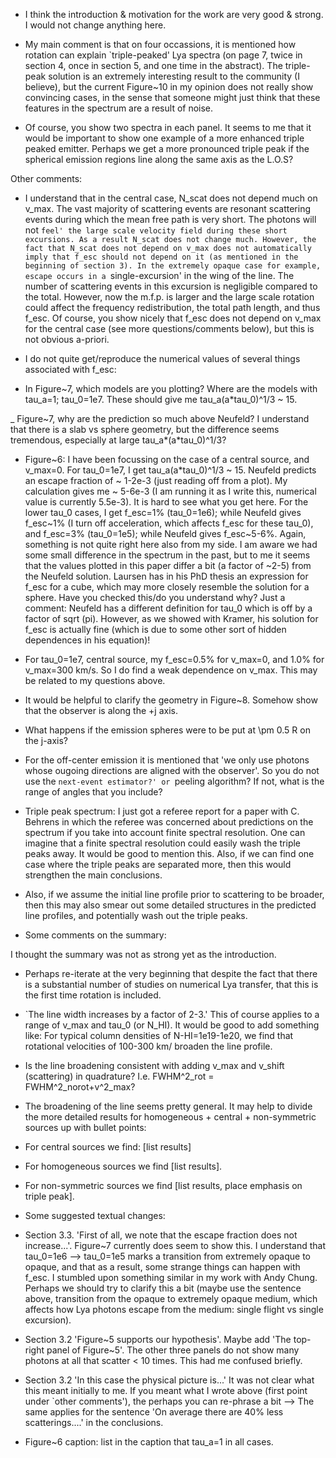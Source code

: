 
* I think the introduction & motivation for the work are very good &
  strong. I would not change anything here.  

* My main comment is that on four occassions, it is mentioned how
rotation can explain `triple-peaked' Lya spectra (on page 7, twice in
section 4, once in section 5, and one time in the abstract). The
triple-peak solution is an extremely interesting result to the
community (I believe), but the current Figure~10 in my opinion does
not really show convincing cases, in the sense that someone might just
think that these features in the spectrum are a result of noise. 

* Of course, you show two spectra in each panel. It seems to me that
  it would be important to show one example of a more enhanced triple
  peaked emitter. Perhaps we get a more pronounced triple peak if the
  spherical emission regions line along the same axis as the L.O.S? 

Other comments:

* I understand that in the central case, N_scat does not depend much
  on v_max.  The vast majority of scattering events are resonant
  scattering events during which the mean free path is very short. The
  photons will not `feel' the large scale velocity field during these
  short excursions. As a result N_scat does not change much. However,
  the fact that N_scat does not depend on v_max does not automatically
  imply that f_esc should not depend on it (as mentioned in the
  beginning of section 3). In the extremely opaque case for example,
  escape occurs in a `single-excursion' in the wing of the line. The
  number of scattering events in this excursion is negligible compared
  to the total. However, now the m.f.p. is larger and the large scale
  rotation could affect the frequency redistribution, the total path
  length, and thus f_esc. Of course, you show nicely that f_esc does
  not depend on v_max for the central case (see more
  questions/comments below), but this is not obvious a-priori. 

* I do not quite get/reproduce the numerical values of several things
  associated with f_esc:

- In Figure~7, which models are you plotting? Where are the models
  with tau_a=1; tau_0=1e7. These should give me tau_a(a*tau_0)^1/3 ~
  15.  

_ Figure~7, why are the prediction so much above Neufeld? I understand
that there is a slab vs sphere geometry, but the difference seems
tremendous, especially at large tau_a*(a*tau_0)^1/3? 

- Figure~6: I have been focussing on the case of a central source, and
  v_max=0. For tau_0=1e7, I get tau_a(a*tau_0)^1/3 ~ 15. Neufeld
  predicts an escape fraction of ~ 1-2e-3 (just reading off from a
  plot). My calculation gives me ~ 5-6e-3 (I am running it as I write
  this, numerical value is currently 5.5e-3). It is hard to see what
  you get here. For the lower tau_0 cases, I get f_esc=1% (tau_0=1e6);
  while Neufeld gives f_esc~1% (I turn off acceleration, which affects
  f_esc for these tau_0), and f_esc=3% (tau_0=1e5); while Neufeld
  gives f_esc~5-6%. Again, something is not quite right here also from
  my side. I am aware we had some small difference in the spectrum in
  the past, but to me it seems that the values plotted in this paper
  differ a bit (a factor of ~2-5) from the Neufeld solution. Laursen
  has in his PhD thesis an expression for f_esc for a cube, which may
  more closely resemble the solution for a sphere. Have you checked
  this/do you understand why? Just a comment: Neufeld has a different
  definition for tau_0 which is off by a factor of sqrt (pi). However,
  as we showed with Kramer, his solution for f_esc is actually fine
  (which is due to some other sort of hidden dependences in his
  equation)! 

- For tau_0=1e7, central source, my f_esc=0.5% for v_max=0, and 1.0%
  for v_max=300 km/s. So I do find a weak dependence on v_max. This
  may be related to my questions above. 

* It would be helpful to clarify the geometry in Figure~8. Somehow
  show that the observer is along the +j axis.  

* What happens if the emission spheres were to be put at \pm 0.5 R on
  the j-axis? 

* For the off-center emission it is mentioned that 'we only use
  photons whose ougoing directions are aligned with the observer'. So
  you do not use the `next-event estimator?' or `peeling algorithm? If
  not, what is the range of angles that you include? 

* Triple peak spectrum: I just got a referee report for a paper with
C. Behrens in which the referee was concerned about predictions on the
spectrum if you take into account finite spectral resolution. One can
imagine that a finite spectral resolution could easily wash the triple
peaks away. It would be good to mention this. Also, if we can find one
case where the triple peaks are separated more, then this would
strengthen the main conclusions. 


* Also, if we assume the initial line profile prior to scattering to be
broader, then this may also smear out some detailed structures in the
predicted line profiles, and potentially wash out the triple peaks. 

* Some comments on the summary:

I thought the summary was not as strong yet as the introduction.

- Perhaps re-iterate at the very beginning that despite the fact that there is a substantial number of studies on numerical Lya transfer, that this is the first time rotation is included.

- `The line width increases by a factor of 2-3.' This of course applies to a range of v_max and tau_0 (or N_HI). It would be good to add something like: For typical column densities of N-HI=1e19-1e20, we find that rotational velocities of 100-300 km/ broaden the line profile. 

- Is the line broadening consistent with adding v_max and v_shift (scattering) in quadrature? I.e. FWHM^2_rot = FWHM^2_norot+v^2_max?

- The broadening of the line seems pretty general. It may help to divide the more detailed results for homogeneous + central + non-symmetric sources up with bullet points:

* For central sources we find: [list results]

* For homogeneous sources we find [list results]. 

* For non-symmetric sources we find [list results, place emphasis on triple peak].

* Some suggested textual changes:

- Section 3.3. 'First of all, we note that the escape fraction does
  not increase...'. Figure~7 currently does seem to show this. I
  understand that tau_0=1e6 --> tau_0=1e5 marks a transition from
  extremely opaque to opaque, and that as a result, some strange
  things can happen with f_esc. I stumbled upon something similar in
  my work with Andy Chung. Perhaps we should try to clarify this a bit
  (maybe use the sentence above, transition from the opaque to
  extremely opaque medium, which affects how Lya photons escape from
  the medium: single flight vs single excursion). 

- Section 3.2 'Figure~5 supports our hypothesis'. Maybe add 'The
  top-right panel of Figure~5'. The other three panels do not show
  many photons at all that scatter < 10 times. This had me confused
  briefly.  

- Section 3.2 'In this case the physical picture is...' It was not
  clear what this meant initially to me. If you meant what I wrote
  above (first point under `other comments'), the perhaps you can
  re-phrase a bit --> The same applies for the sentence 'On average
  there are 40% less scatterings....' in the conclusions.  

- Figure~6 caption: list in the caption that tau_a=1 in all cases. 
